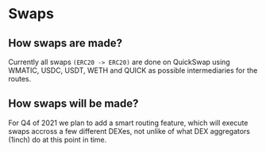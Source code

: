 # Swaps

## How swaps are made?

Currently all swaps `(ERC20 -> ERC20)` are done on QuickSwap using WMATIC, USDC, USDT, WETH and QUICK as possible intermediaries for the routes.

## How swaps will be made?

For Q4 of 2021 we plan to add a smart routing feature, which will execute swaps accross a few different DEXes, not unlike of what DEX aggregators \(1inch\) do at this point in time.



